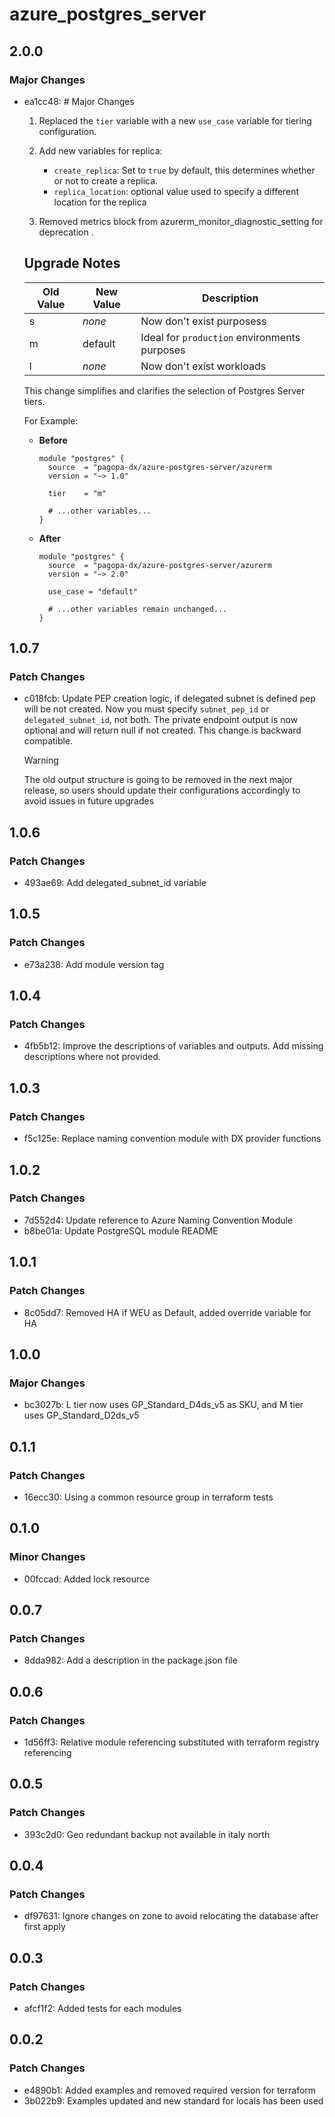 # azure_postgres_server

## 2.0.0

### Major Changes

- ea1cc48: # Major Changes
  1. Replaced the `tier` variable with a new `use_case` variable for tiering configuration.
  2. Add new variables for replica:
     - `create_replica`: Set to `true` by default, this determines whether or not to create a replica.
     - `replica_location`: optional value used to specify a different location for the replica

  3. Removed metrics block from azurerm_monitor_diagnostic_setting for deprecation .

  ## Upgrade Notes

  | Old Value | New Value | Description                                  |
  | --------- | --------- | -------------------------------------------- |
  | s         | _none_    | Now don't exist purposess                    |
  | m         | default   | Ideal for `production` environments purposes |
  | l         | _none_    | Now don't exist workloads                    |

  This change simplifies and clarifies the selection of Postgres Server tiers.

  For Example:
  - **Before**

    ```hcl
    module "postgres" {
      source  = "pagopa-dx/azure-postgres-server/azurerm
      version = "~> 1.0"

      tier    = "m"

      # ...other variables...
    }
    ```

  - **After**

    ```hcl
    module "postgres" {
      source  = "pagopa-dx/azure-postgres-server/azurerm
      version = "~> 2.0"

      use_case = "default"

      # ...other variables remain unchanged...
    }
    ```

## 1.0.7

### Patch Changes

- c018fcb: Update PEP creation logic, if delegated subnet is defined pep will be not created. Now you must specify `subnet_pep_id` or `delegated_subnet_id`, not both. The private endpoint output is now optional and will return null if not created. This change is backward compatible.

  > [!WARNING]
  > The old output structure is going to be removed in the next major release, so users should update their configurations accordingly to avoid issues in future upgrades

## 1.0.6

### Patch Changes

- 493ae69: Add delegated_subnet_id variable

## 1.0.5

### Patch Changes

- e73a238: Add module version tag

## 1.0.4

### Patch Changes

- 4fb5b12: Improve the descriptions of variables and outputs. Add missing descriptions where not provided.

## 1.0.3

### Patch Changes

- f5c125e: Replace naming convention module with DX provider functions

## 1.0.2

### Patch Changes

- 7d552d4: Update reference to Azure Naming Convention Module
- b8be01a: Update PostgreSQL module README

## 1.0.1

### Patch Changes

- 8c05dd7: Removed HA if WEU as Default, added override variable for HA

## 1.0.0

### Major Changes

- bc3027b: L tier now uses GP_Standard_D4ds_v5 as SKU, and M tier uses GP_Standard_D2ds_v5

## 0.1.1

### Patch Changes

- 16ecc30: Using a common resource group in terraform tests

## 0.1.0

### Minor Changes

- 00fccad: Added lock resource

## 0.0.7

### Patch Changes

- 8dda982: Add a description in the package.json file

## 0.0.6

### Patch Changes

- 1d56ff3: Relative module referencing substituted with terraform registry referencing

## 0.0.5

### Patch Changes

- 393c2d0: Geo redundant backup not available in italy north

## 0.0.4

### Patch Changes

- df97631: Ignore changes on zone to avoid relocating the database after first apply

## 0.0.3

### Patch Changes

- afcf1f2: Added tests for each modules

## 0.0.2

### Patch Changes

- e4890b1: Added examples and removed required version for terraform
- 3b022b9: Examples updated and new standard for locals has been used
